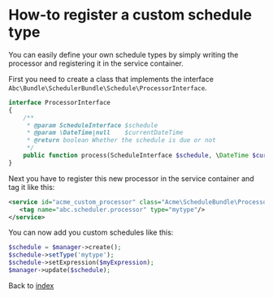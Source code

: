 How-to register a custom schedule type
======================================

You can easily define your own schedule types by simply writing the processor and registering it in the service container.

First you need to create a class that implements the interface `Abc\Bundle\SchedulerBundle\Schedule\ProcessorInterface`.

```php
interface ProcessorInterface
{
    /**
     * @param ScheduleInterface $schedule
     * @param \DateTime|null    $currentDateTime
     * @return boolean Whether the schedule is due or not
     */
    public function process(ScheduleInterface $schedule, \DateTime $currentDateTime = null);
}
```

Next you have to register this new processor in the service container and tag it like this:

```xml
<service id="acme_custom_processor" class="Acme\ScheduleBundle\Processor\MyProcessor">
   <tag name="abc.scheduler.processor" type="mytype"/>
</service>
```

You can now add you custom schedules like this:

```php
$schedule = $manager->create();
$schedule->setType('mytype');
$schedule->setExpression($myExpression);
$manager->update($schedule);
```

Back to [index](../../README.md)